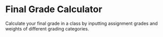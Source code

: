 # Final Grade Calculator
Calculate your final grade in a class by inputting assignment grades and weights of different grading categories.
